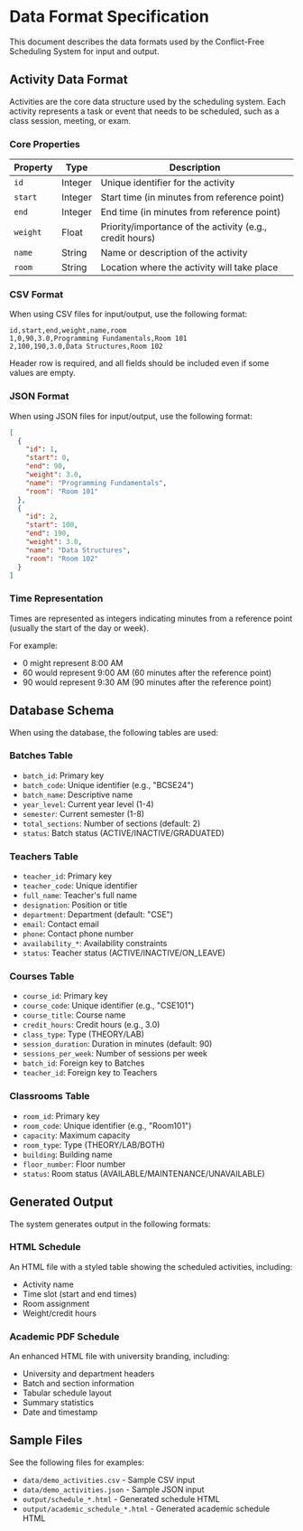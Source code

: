 # Data Format Specification

This document describes the data formats used by the Conflict-Free Scheduling System for input and output.

## Activity Data Format

Activities are the core data structure used by the scheduling system. Each activity represents a task or event that needs to be scheduled, such as a class session, meeting, or exam.

### Core Properties

| Property | Type | Description |
|----------|------|-------------|
| `id`     | Integer | Unique identifier for the activity |
| `start`  | Integer | Start time (in minutes from reference point) |
| `end`    | Integer | End time (in minutes from reference point) |
| `weight` | Float | Priority/importance of the activity (e.g., credit hours) |
| `name`   | String | Name or description of the activity |
| `room`   | String | Location where the activity will take place |

### CSV Format

When using CSV files for input/output, use the following format:

```csv
id,start,end,weight,name,room
1,0,90,3.0,Programming Fundamentals,Room 101
2,100,190,3.0,Data Structures,Room 102
```

Header row is required, and all fields should be included even if some values are empty.

### JSON Format

When using JSON files for input/output, use the following format:

```json
[
  {
    "id": 1,
    "start": 0,
    "end": 90,
    "weight": 3.0,
    "name": "Programming Fundamentals",
    "room": "Room 101"
  },
  {
    "id": 2,
    "start": 100,
    "end": 190,
    "weight": 3.0,
    "name": "Data Structures",
    "room": "Room 102"
  }
]
```

### Time Representation

Times are represented as integers indicating minutes from a reference point (usually the start of the day or week). 

For example:
- 0 might represent 8:00 AM
- 60 would represent 9:00 AM (60 minutes after the reference point)
- 90 would represent 9:30 AM (90 minutes after the reference point)

## Database Schema

When using the database, the following tables are used:

### Batches Table
- `batch_id`: Primary key
- `batch_code`: Unique identifier (e.g., "BCSE24")
- `batch_name`: Descriptive name
- `year_level`: Current year level (1-4)
- `semester`: Current semester (1-8)
- `total_sections`: Number of sections (default: 2)
- `status`: Batch status (ACTIVE/INACTIVE/GRADUATED)

### Teachers Table
- `teacher_id`: Primary key
- `teacher_code`: Unique identifier
- `full_name`: Teacher's full name
- `designation`: Position or title
- `department`: Department (default: "CSE")
- `email`: Contact email
- `phone`: Contact phone number
- `availability_*`: Availability constraints
- `status`: Teacher status (ACTIVE/INACTIVE/ON_LEAVE)

### Courses Table
- `course_id`: Primary key
- `course_code`: Unique identifier (e.g., "CSE101")
- `course_title`: Course name
- `credit_hours`: Credit hours (e.g., 3.0)
- `class_type`: Type (THEORY/LAB)
- `session_duration`: Duration in minutes (default: 90)
- `sessions_per_week`: Number of sessions per week
- `batch_id`: Foreign key to Batches
- `teacher_id`: Foreign key to Teachers

### Classrooms Table
- `room_id`: Primary key
- `room_code`: Unique identifier (e.g., "Room101")
- `capacity`: Maximum capacity
- `room_type`: Type (THEORY/LAB/BOTH)
- `building`: Building name
- `floor_number`: Floor number
- `status`: Room status (AVAILABLE/MAINTENANCE/UNAVAILABLE)

## Generated Output

The system generates output in the following formats:

### HTML Schedule
An HTML file with a styled table showing the scheduled activities, including:
- Activity name
- Time slot (start and end times)
- Room assignment
- Weight/credit hours

### Academic PDF Schedule
An enhanced HTML file with university branding, including:
- University and department headers
- Batch and section information
- Tabular schedule layout
- Summary statistics
- Date and timestamp

## Sample Files

See the following files for examples:
- `data/demo_activities.csv` - Sample CSV input
- `data/demo_activities.json` - Sample JSON input
- `output/schedule_*.html` - Generated schedule HTML
- `output/academic_schedule_*.html` - Generated academic schedule HTML
